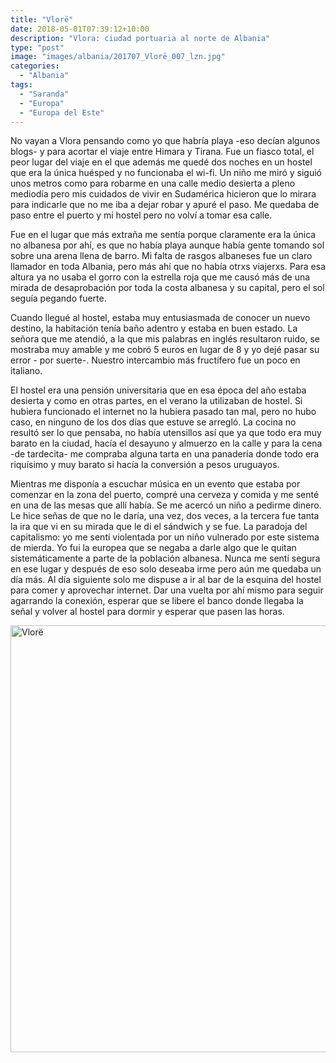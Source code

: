 ```yaml
---
title: "Vlorë"
date: 2018-05-01T07:39:12+10:00
description: "Vlora: ciudad portuaria al norte de Albania"
type: "post"
image: "images/albania/201707_Vlorë_007_lzn.jpg"
categories: 
  - "Albania"
tags:
  - "Saranda"
  - "Europa"
  - "Europa del Este"
---
```


No vayan a Vlora pensando como yo que habría playa -eso decían algunos blogs- y para acortar el viaje entre Himara y Tirana. Fue un fiasco total, el peor lugar del viaje en el que además me quedé dos noches en un hostel que era la única huésped y no funcionaba el wi-fi. Un niño me miró y siguió unos metros como para robarme en una calle medio desierta a pleno mediodía pero mis cuidados de vivir en Sudamérica hicieron que lo mirara para indicarle que no me iba a dejar robar y apuré el paso. Me quedaba de paso entre el puerto y mi hostel pero no volví a tomar esa calle. 

Fue en el lugar que más extraña me sentía porque claramente era la única no albanesa por ahí, es que no había playa aunque había gente tomando sol sobre una arena llena de barro. Mi falta de rasgos albaneses fue un claro llamador en toda Albania, pero más ahí que no había otrxs viajerxs. Para esa altura ya no usaba el gorro con la estrella roja que me causó más de una mirada de desaprobación por toda la costa albanesa y su capital, pero el sol seguía pegando fuerte.

Cuando llegué al hostel, estaba muy entusiasmada de conocer un nuevo destino, la habitación tenía baño adentro y estaba en buen estado. La señora que me atendió, a la que mis palabras en inglés resultaron ruido, se mostraba muy amable y me cobró 5 euros en lugar de 8 y yo dejé pasar su error - por suerte-. Nuestro intercambio más fructífero fue un poco en italiano. 

El hostel era una pensión universitaria que en esa época del año estaba desierta y como en otras partes, en el verano la utilizaban de hostel. Si hubiera funcionado el internet no la hubiera pasado tan mal, pero no hubo caso, en ninguno de los dos días que estuve se arregló. La cocina no resultó ser lo que pensaba, no había utensillos así que ya que todo era muy barato en la ciudad, hacía el desayuno  y almuerzo en la calle y para la cena -de tardecita- me compraba alguna tarta en una panadería donde todo era riquísimo y muy barato si hacía la conversión a pesos uruguayos.

Mientras me disponía a escuchar música en un evento que estaba por comenzar en la zona del puerto, compré una cerveza y comida y me senté en una de las mesas que allí había. Se me acercó un niño a pedirme dinero. Le hice señas de que no le daría, una vez, dos veces, a la tercera fue tanta la ira que vi en su mirada que le di el sándwich y se fue. La paradoja del capitalismo: yo me sentí violentada por un niño vulnerado por este sistema de mierda. Yo fui la europea que se negaba a darle algo que le quitan sistemáticamente a parte de la población albanesa. Nunca me sentí segura en ese lugar y después de eso solo deseaba irme pero aún me quedaba un día más. Al día siguiente solo me dispuse a ir al bar de la esquina del hostel para comer y aprovechar internet. Dar una vuelta por ahí mismo para seguir agarrando la conexión, esperar que se libere el banco donde llegaba la señal y volver al hostel para dormir y esperar que pasen las horas.




<a data-flickr-embed="true" data-header="true" data-footer="true"  href="https://www.flickr.com/photos/144447981@N03/albums/72157699365764670" title="Vlorë"><img src="https://farm5.staticflickr.com/4817/46578061791_22cb505798_o.jpg" width="1024" height="683" alt="Vlorë"></a><script async src="//embedr.flickr.com/assets/client-code.js" charset="utf-8"></script>